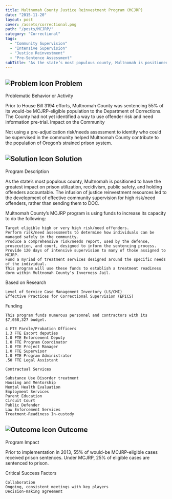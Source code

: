 ```yaml
---
title: Multnomah County Justice Reinvestment Program (MCJRP)
date: "2015-11-20"
layout: post
cover: /assets/correctional.png
path: "/posts/MCJRP/"
category: "Correctional"
tags:
  - "Community Supervision"
  - "Intensive Supervision"
  - "Justice Reinvestment"
  - "Pre-Sentence Assessment"
subTitle: "As the state’s most populous county, Multnomah is positioned to have the greatest impact on prison utilization, recidivism, public safety, and holding offenders accountable. The infusion of justice reinvestment resources led to the development of effective community supervision for high risk/need offenders, rather than sending them to DOC."
---
```

## ![Problem Icon](https://github.com/google/material-design-icons/raw/master/alert/1x_web/ic_error_outline_black_48dp.png "Problem") Problem

Problematic Behavior or Activity

Prior to House Bill 3194 efforts, Multnomah County was sentencing 55% of its would-be MCJRP-eligible population to the Department of Corrections. The County had not yet identified a way to use offender risk and need information pre-trial.
Impact on the Community

Not using a pre-adjudication risk/needs assessment to identify who could be supervised in the community helped Multnomah County contribute to the population of Oregon’s strained prison system.

## ![Solution Icon](https://github.com/google/material-design-icons/raw/master/action/1x_web/ic_lightbulb_outline_black_48dp.png "Solution") Solution

Program Description

As the state’s most populous county, Multnomah is positioned to have the greatest impact on prison utilization, recidivism, public safety, and holding offenders accountable. The infusion of justice reinvestment resources led to the development of effective community supervision for high risk/need offenders, rather than sending them to DOC.

Multnomah County’s MCJRP program is using funds to increase its capacity to do the following:

    Target eligible high or very high risk/need offenders.
    Perform risk/need assessments to determine how individuals can be managed safely in the community.
    Produce a comprehensive risk/needs report, used by the defense, prosecution, and court, designed to inform the sentencing process.
    Provide 120 days of intensive supervision to many of those assigned to MCJRP.
    Fund a myriad of treatment services designed around the specific needs of the individual.
    This program will use these funds to establish a treatment readiness dorm within Multnomah County’s Inverness Jail.

Based on Research

    Level of Service Case Management Inventory (LS/CMI)
    Effective Practices for Correctional Supervision (EPICS)

Funding

    This program funds numerous personnel and contractors with its $7,058,327 budget.

    4 FTE Parole/Probation Officers
    1.3 FTE Escort deputies
    1.0 FTE Enforcement Deputy
    1.0 FTE Program Coordinator
    1.0 FTE Project Manager
    1.0 FTE Supervisor
    1.0 FTE Program Administrator
    .50 FTE Legal Assistant

    Contractual Services

    Substance Use Disorder treatment
    Housing and Mentorship
    Mental Health Evaluation
    Employment Services
    Parent Education
    Circuit Court
    Public Defender
    Law Enforcement Services
    Treatment-Readiness In-custody

## ![Outcome Icon](https://github.com/google/material-design-icons/raw/master/action/1x_web/ic_view_list_black_48dp.png "Outcome") Outcome

Program Impact

Prior to implementation in 2013, 55% of would-be MCJRP-eligible cases received prison sentences. Under MCJRP, 25% of eligible cases are sentenced to prison.

Critical Success Factors

    Collaboration
    Ongoing, consistent meetings with key players
    Decision-making agreement
